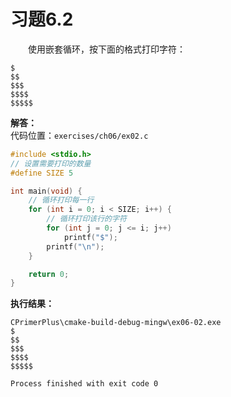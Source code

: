 # 习题6.2

&emsp;&emsp;使用嵌套循环，按下面的格式打印字符：
```
$
$$
$$$
$$$$
$$$$$
```

**解答：**  
代码位置：`exercises/ch06/ex02.c`

```c
#include <stdio.h>
// 设置需要打印的数量
#define SIZE 5

int main(void) {
    // 循环打印每一行
    for (int i = 0; i < SIZE; i++) {
        // 循环打印该行的字符
        for (int j = 0; j <= i; j++)
            printf("$");
        printf("\n");
    }

    return 0;
}
```

**执行结果：**
```
CPrimerPlus\cmake-build-debug-mingw\ex06-02.exe
$
$$
$$$
$$$$
$$$$$

Process finished with exit code 0
```